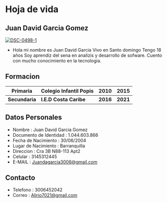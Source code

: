 # Hoja de vida
## Juan David Garcia Gomez
<a href="https://ibb.co/FJ0yzjs"><img src="https://i.ibb.co/FJ0yzjs/DSC-0498-1.jpg" alt="DSC-0498-1" border="0"></a>

- Hola mi nombre es Juan David Garcia Vivo en Santo domingo Tengo 18 años Soy aprendiz del sena en analizis y desarrollo de sofware. Cuento con mucho conocimiento
  en la tecnologia. 
## Formacion
| Primaria  |  Colegio Infantil Popis | 2010  |  2015 |
|---|---|---|---|
| **Secundaria**  | **I.E.D Costa Caribe**  | **2016**  |  **2021** |
## Datos Personales
- Nombre :       Juan David Garcia Gomez
- Documento de Identidad :  1.044.603.866 
- Fecha de Nacimiento :    30/06/2004
- Lugar de Nacimiento :   Barranquilla
- Direccion :     Cra 3B N88-113 Apt2
- Celular :     3145312445
- E-MAIL : Juandagarcia3006@gmail.com
## Contacto
- Telefono : 3006452042
- Correo : Alirio7021@gmail.com



